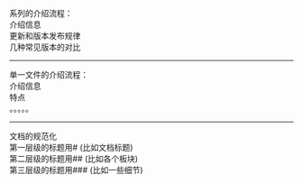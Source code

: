 系列的介绍流程：  
    介绍信息  
    更新和版本发布规律  
    几种常见版本的对比  

---
单一文件的介绍流程：  
介绍信息  
特点  
。。。。。

---
文档的规范化  
第一层级的标题用\#  (比如文档标题)  
第二层级的标题用\##  (比如各个板块)  
第三层级的标题用\###  (比如一些细节)

